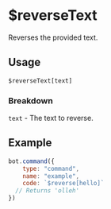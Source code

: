 # $reverseText
Reverses the provided text.

## Usage
```
$reverseText[text]
```

### Breakdown
`text` - The text to reverse.

## Example
```js
bot.command({
    type: "command",
    name: "example",
    code: `$reverse[hello]`
  // Returns 'olleh'
})
```
